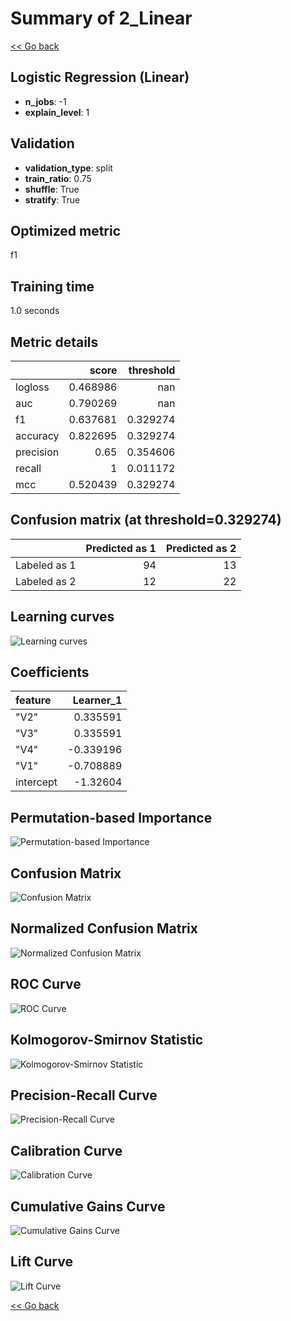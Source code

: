 # Summary of 2_Linear

[<< Go back](../README.md)


## Logistic Regression (Linear)
- **n_jobs**: -1
- **explain_level**: 1

## Validation
 - **validation_type**: split
 - **train_ratio**: 0.75
 - **shuffle**: True
 - **stratify**: True

## Optimized metric
f1

## Training time

1.0 seconds

## Metric details
|           |    score |   threshold |
|:----------|---------:|------------:|
| logloss   | 0.468986 |  nan        |
| auc       | 0.790269 |  nan        |
| f1        | 0.637681 |    0.329274 |
| accuracy  | 0.822695 |    0.329274 |
| precision | 0.65     |    0.354606 |
| recall    | 1        |    0.011172 |
| mcc       | 0.520439 |    0.329274 |


## Confusion matrix (at threshold=0.329274)
|              |   Predicted as 1 |   Predicted as 2 |
|:-------------|-----------------:|-----------------:|
| Labeled as 1 |               94 |               13 |
| Labeled as 2 |               12 |               22 |

## Learning curves
![Learning curves](learning_curves.png)

## Coefficients
| feature   |   Learner_1 |
|:----------|------------:|
| "V2"      |    0.335591 |
| "V3"      |    0.335591 |
| "V4"      |   -0.339196 |
| "V1"      |   -0.708889 |
| intercept |   -1.32604  |


## Permutation-based Importance
![Permutation-based Importance](permutation_importance.png)
## Confusion Matrix

![Confusion Matrix](confusion_matrix.png)


## Normalized Confusion Matrix

![Normalized Confusion Matrix](confusion_matrix_normalized.png)


## ROC Curve

![ROC Curve](roc_curve.png)


## Kolmogorov-Smirnov Statistic

![Kolmogorov-Smirnov Statistic](ks_statistic.png)


## Precision-Recall Curve

![Precision-Recall Curve](precision_recall_curve.png)


## Calibration Curve

![Calibration Curve](calibration_curve_curve.png)


## Cumulative Gains Curve

![Cumulative Gains Curve](cumulative_gains_curve.png)


## Lift Curve

![Lift Curve](lift_curve.png)



[<< Go back](../README.md)
